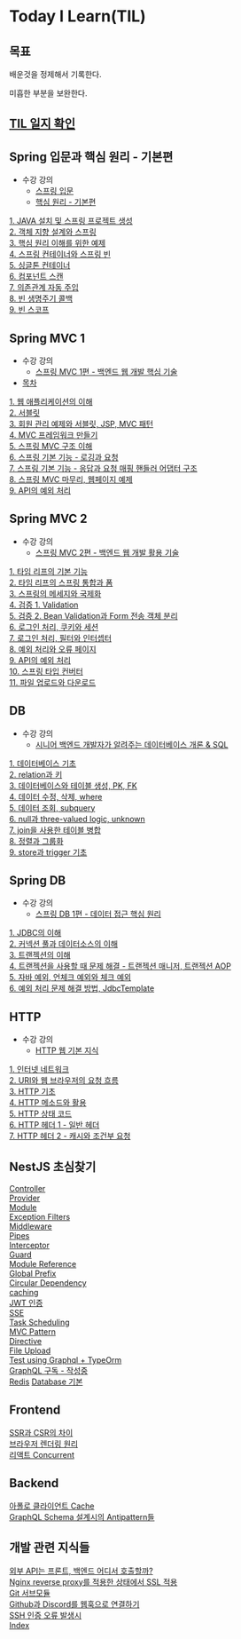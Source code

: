 # Today I Learn(TIL)

## 목표

배운것을 정제해서 기록한다.

미흡한 부분을 보완한다.

## [TIL 일지 확인](https://github.com/jub3907/Today-I-Learn/blob/main/til.md)

## Spring 입문과 핵심 원리 - 기본편
* 수강 강의
    * [스프링 입문](https://www.inflearn.com/course/%EC%8A%A4%ED%94%84%EB%A7%81-%EC%9E%85%EB%AC%B8-%EC%8A%A4%ED%94%84%EB%A7%81%EB%B6%80%ED%8A%B8/dashboard)
    * [핵심 원리 - 기본편](https://www.inflearn.com/course/%EC%8A%A4%ED%94%84%EB%A7%81-%ED%95%B5%EC%8B%AC-%EC%9B%90%EB%A6%AC-%EA%B8%B0%EB%B3%B8%ED%8E%B8/dashboard)

[1. JAVA 설치 및 스프링 프로젝트 생성](https://github.com/jub3907/Today-I-Learn/blob/main/spring/core-basic/1.start.md)\
[2. 객체 지향 설계와 스프링](https://github.com/jub3907/Today-I-Learn/blob/main/spring/core-basic/2.oop-and-spring.md)\
[3. 핵심 원리 이해를 위한 예제](https://github.com/jub3907/Today-I-Learn/blob/main/spring/core-basic/3.practice1.md)\
[4. 스프링 컨테이너와 스프링 빈](https://github.com/jub3907/Today-I-Learn/blob/main/spring/core-basic/4.container-and-bean.md)\
[5. 싱글톤 컨테이너](https://github.com/jub3907/Today-I-Learn/blob/main/spring/core-basic/5.singleton.md)\
[6. 컴포넌트 스캔](https://github.com/jub3907/Today-I-Learn/blob/main/spring/core-basic/6.component-scan.md)\
[7. 의존관계 자동 주입](https://github.com/jub3907/Today-I-Learn/blob/main/spring/core-basic/7.automatic-di.md)\
[8. 빈 생명주기 콜백](https://github.com/jub3907/Today-I-Learn/blob/main/spring/core-basic/8.bean-lifecycle-callback.md)\
[9. 빈 스코프](https://github.com/jub3907/Today-I-Learn/blob/main/spring/core-basic/9.bean-scope.md)


## Spring MVC 1
* 수강 강의
    * [스프링 MVC 1편 - 백엔드 웹 개발 핵심 기술](https://www.inflearn.com/course/%EC%8A%A4%ED%94%84%EB%A7%81-mvc-1/dashboard)
* [목차](https://github.com/jub3907/Today-I-Learn/blob/main/spring/mvc1/index.md)

[1. 웹 애플리케이션의 이해](https://github.com/jub3907/Today-I-Learn/blob/main/spring/mvc1/1.web-application.md)\
[2. 서블릿](https://github.com/jub3907/Today-I-Learn/blob/main/spring/mvc1/2.servlet-basic.md)\
[3. 회원 관리 예제와 서블릿, JSP, MVC 패턴](https://github.com/jub3907/Today-I-Learn/blob/main/spring/mvc1/3.example-and-mvc-pattern.md)\
[4. MVC 프레임워크 만들기](https://github.com/jub3907/Today-I-Learn/blob/main/spring/mvc1/4.make-mvc-framework.md)\
[5. 스프링 MVC 구조 이해](https://github.com/jub3907/Today-I-Learn/blob/main/spring/mvc1/5.spring-mvc.md)\
[6. 스프링 기본 기능 - 로깅과 요청](https://github.com/jub3907/Today-I-Learn/blob/main/spring/mvc1/6.mvc-basic-function-logging-and-request.md)\
[7. 스프링 기본 기능 - 응답과 요청 매핑 핸들러 어댑터 구조](https://github.com/jub3907/Today-I-Learn/blob/main/spring/mvc1/7.mvc-basic-function-response-and-handler-adapter-structure.md)\
[8. 스프링 MVC 마무리, 웹페이지 예제](https://github.com/jub3907/Today-I-Learn/blob/main/spring/mvc1/8.web-page-example.md)\
[9. API의 예외 처리](https://github.com/jub3907/Today-I-Learn/blob/main/spring/mvc1/9.api-exception.md)

## Spring MVC 2
* 수강 강의
    * [스프링 MVC 2편 - 백엔드 웹 개발 활용 기술](https://www.inflearn.com/course/%EC%8A%A4%ED%94%84%EB%A7%81-mvc-1/dashboard)

[1. 타임 리프의 기본 기능](https://github.com/jub3907/Today-I-Learn/blob/main/spring/mvc2/1.thymeleaf-basic-function.md)\
[2. 타임 리프의 스프링 통합과 폼](https://github.com/jub3907/Today-I-Learn/blob/main/spring/mvc2/2.thymeleaf-spring-integration-and-form.md)\
[3. 스프링의 메세지와 국제화](https://github.com/jub3907/Today-I-Learn/blob/main/spring/mvc2/3.message-and-global.md)\
[4. 검증 1. Validation](https://github.com/jub3907/Today-I-Learn/blob/main/spring/mvc2/4.validation.md)\
[5. 검증 2. Bean Validation과 Form 전송 객체 분리](https://github.com/jub3907/Today-I-Learn/blob/main/spring/mvc2/5.bean-validation.md)\
[6. 로그인 처리, 쿠키와 세션](https://github.com/jub3907/Today-I-Learn/blob/main/spring/mvc2/6.login-cookie-session.md)\
[7. 로그인 처리, 필터와 인터셉터](https://github.com/jub3907/Today-I-Learn/blob/main/spring/mvc2/7.login-filter-interceptor.md)\
[8. 예외 처리와 오류 페이지](https://github.com/jub3907/Today-I-Learn/blob/main/spring/mvc2/8.error-and-error-page.md)\
[9. API의 예외 처리](https://github.com/jub3907/Today-I-Learn/blob/main/spring/mvc2/9.api-exception.md)\
[10. 스프링 타입 컨버터](https://github.com/jub3907/Today-I-Learn/blob/main/spring/mvc2/10.type-converter.md)\
[11. 파일 업로드와 다운로드](https://github.com/jub3907/Today-I-Learn/blob/main/spring/mvc2/11.file-upload.md)

## DB
* 수강 강의
    * [시니어 백엔드 개발자가 알려주는 데이터베이스 개론 & SQL](https://www.inflearn.com/course/%EB%B0%B1%EC%97%94%EB%93%9C-%EB%8D%B0%EC%9D%B4%ED%84%B0%EB%B2%A0%EC%9D%B4%EC%8A%A4-%EA%B0%9C%EB%A1%A0/dashboard)

[1. 데이터베이스 기초](https://github.com/jub3907/Today-I-Learn/blob/main/database/database/1.basic.md)\
[2. relation과 키](https://github.com/jub3907/Today-I-Learn/blob/main/database/database/2.relation-and-key.md)\
[3. 데이터베이스와 테이블 생성, PK, FK](https://github.com/jub3907/Today-I-Learn/blob/main/database/database/3.create-database-and-table.md)\
[4. 데이터 수정, 삭제, where](https://github.com/jub3907/Today-I-Learn/blob/main/database/database/4.insert-update-delete.md)\
[5. 데이터 조회, subquery](https://github.com/jub3907/Today-I-Learn/blob/main/database/database/5.select-and-subquery.md)\
[6. null과 three-valued logic, unknown](https://github.com/jub3907/Today-I-Learn/blob/main/database/database/6.null-and-3-valued-logic.md)\
[7. join을 사용한 테이블 병합](https://github.com/jub3907/Today-I-Learn/blob/main/database/database/7.join.md)\
[8. 정렬과 그룹화](https://github.com/jub3907/Today-I-Learn/blob/main/database/database/8.sort-and-grouping.md)\
[9. store과 trigger 기초](https://github.com/jub3907/Today-I-Learn/blob/main/database/database/9.store-and-trigger-basic.md)

## Spring DB
* 수강 강의
    * [스프링 DB 1편 - 데이터 접근 핵심 원리](https://www.inflearn.com/course/%EC%8A%A4%ED%94%84%EB%A7%81-db-1/dashboard)

[1. JDBC의 이해](https://github.com/jub3907/Today-I-Learn/blob/main/spring/db1/1.jdbc.md)\
[2. 커넥션 풀과 데이터소스의 이해](https://github.com/jub3907/Today-I-Learn/blob/main/spring/db1/2.connection-pool-and-datasource.md)\
[3. 트랜젝션의 이해](https://github.com/jub3907/Today-I-Learn/blob/main/spring/db1/3.transaction-basic.md)\
[4. 트랜젝션을 사용할 때 문제 해결 - 트랜젝션 매니저, 트랜젝션 AOP](https://github.com/jub3907/Today-I-Learn/blob/main/spring/db1/4.spring-and-problem-solving-transaction.md)\
[5. 자바 예외, 언체크 예외와 체크 예외](https://github.com/jub3907/Today-I-Learn/blob/main/spring/db1/5.java-exception.md)\
[6. 예외 처리 문제 해결 방법, JdbcTemplate](https://github.com/jub3907/Today-I-Learn/blob/main/spring/db1/6.spring-exception-problem-solving.md)



## HTTP
* 수강 강의
    * [HTTP 웹 기본 지식](https://www.inflearn.com/course/http-%EC%9B%B9-%EB%84%A4%ED%8A%B8%EC%9B%8C%ED%81%AC/dashboard)

[1. 인터넷 네트워크](https://github.com/jub3907/Today-I-Learn/blob/main/HTTP/basic/1.internet-network.md)\
[2. URI와 웹 브라우저의 요청 흐름](https://github.com/jub3907/Today-I-Learn/blob/main/HTTP/basic/2.uri-and-browser-request.md)\
[3. HTTP 기초](https://github.com/jub3907/Today-I-Learn/blob/main/HTTP/basic/3.http-basic.md)\
[4. HTTP 메소드와 활용](https://github.com/jub3907/Today-I-Learn/blob/main/HTTP/basic/4.http-method-and-practice.md)\
[5. HTTP 상태 코드](https://github.com/jub3907/Today-I-Learn/blob/main/HTTP/basic/5.http-status-code.md)\
[6. HTTP 헤더 1 - 일반 헤더](https://github.com/jub3907/Today-I-Learn/blob/main/HTTP/basic/6.http-header-normal.md)\
[7. HTTP 헤더 2 - 캐시와 조건부 요청](https://github.com/jub3907/Today-I-Learn/blob/main/HTTP/basic/7.http-cache-and-optional-request.md)



## NestJS 초심찾기

[Controller](https://github.com/jub3907/Today-I-Learn/blob/main/nestjs/controller.md)\
[Provider](https://github.com/jub3907/Today-I-Learn/blob/main/nestjs/provider.md)\
[Module](https://github.com/jub3907/Today-I-Learn/blob/main/nestjs/module.md)\
[Exception Filters](https://github.com/jub3907/Today-I-Learn/blob/main/nestjs/exception_filter.md)\
[Middleware](https://github.com/jub3907/Today-I-Learn/blob/main/nestjs/middleware.md)\
[Pipes](https://github.com/jub3907/Today-I-Learn/blob/main/nestjs/pipes.md)\
[Interceptor](https://github.com/jub3907/Today-I-Learn/blob/main/nestjs/interceptor.md)\
[Guard](https://github.com/jub3907/Today-I-Learn/blob/main/nestjs/guard.md)\
[Module Reference](https://github.com/jub3907/Today-I-Learn/blob/main/nestjs/module-reference.md)\
[Global Prefix](https://github.com/jub3907/Today-I-Learn/blob/main/nestjs/global_prefix.md)\
[Circular Dependency](https://github.com/jub3907/Today-I-Learn/blob/main/nestjs/circular_dependency.md)\
[caching](https://github.com/jub3907/Today-I-Learn/blob/main/nestjs/caching.md)\
[JWT 인증](https://github.com/jub3907/Today-I-Learn/blob/main/nestjs/authentication.md)\
[SSE](https://github.com/jub3907/Today-I-Learn/blob/main/nestjs/SSE.md)\
[Task Scheduling](https://github.com/jub3907/Today-I-Learn/blob/main/nestjs/task_scheduling.md)\
[MVC Pattern](https://github.com/jub3907/Today-I-Learn/blob/main/nestjs/mvc.md)\
[Directive](https://github.com/jub3907/Today-I-Learn/blob/main/nestjs/directives.md)\
[File Upload](https://github.com/jub3907/Today-I-Learn/blob/main/nestjs/file_upload.md)\
[Test using Graphql + TypeOrm](https://github.com/jub3907/Today-I-Learn/blob/main/nestjs/jest-test.md)\
[GraphQL 구독 - 작성중](https://github.com/jub3907/Today-I-Learn/blob/main/nestjs/subscription.md)\
[Redis](https://github.com/jub3907/Today-I-Learn/blob/main/nestjs/redis.md)
[Database 기본](https://github.com/jub3907/Today-I-Learn/blob/main/nestjs/database.md)

## Frontend

[SSR과 CSR의 차이](https://github.com/jub3907/Today-I-Learn/blob/main/frontend/SSR_CSR.md)\
[브라우저 렌더링 원리](https://github.com/jub3907/Today-I-Learn/blob/main/frontend/browser_rendering.md)\
[리액트 Concurrent](https://github.com/jub3907/Today-I-Learn/blob/main/frontend/react-concurrent.md)

## Backend

[아폴로 클라이언트 Cache](https://github.com/jub3907/Today-I-Learn/blob/main/backend/apollo-caching.md)\
[GraphQL Schema 설계시의 Antipattern들](https://github.com/jub3907/Today-I-Learn/blob/main/backend/gql-nest.md)

## 개발 관련 지식들

[외부 API는 프론트, 백엔드 어디서 호출할까?](https://github.com/jub3907/Today-I-Learn/blob/main/develop/3rd_party_api_call.md)\
[Nginx reverse proxy를 적용한 상태에서 SSL 적용](https://github.com/jub3907/Today-I-Learn/blob/main/develop/ssl.md)\
[Git 서브모듈](https://github.com/jub3907/Today-I-Learn/blob/main/develop/git_sub_module.md)\
[Github과 Discord를 웹훅으로 연결하기](https://github.com/jub3907/Today-I-Learn/blob/main/develop/discord-webhook.md)\
[SSH 인증 오류 발생시](https://github.com/jub3907/Today-I-Learn/blob/main/develop/ssh_fail.md)\
[Index](https://github.com/jub3907/Today-I-Learn/blob/main/develop/index.md)

